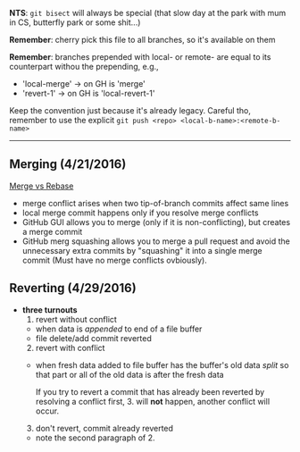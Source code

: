 **NTS**: `git bisect` will always be special (that slow day at the park with mum in CS, butterfly park or some shit...)

__Remember__: cherry pick this file to all branches, so it's available on them

__Remember__: branches prepended with local- or remote- are equal to its
counterpart withou the prepending, e.g.,
  * 'local-merge' -> on GH is 'merge'
  * 'revert-1' -> on GH is 'local-revert-1'

Keep the convention just because it's already legacy.  Careful tho, remember to
use the explicit `git push <repo> <local-b-name>:<remote-b-name>`

***

## Merging (4/21/2016) ##
[Merge vs Rebase](http://stackoverflow.com/a/16666418/3280654)

* merge conflict arises when two tip-of-branch commits affect same lines
* local merge commit happens only if you resolve merge conflicts
* GitHub GUI allows you to merge (only if it is non-conflicting), but creates a merge commit
* GitHub merg squashing allows you to merge a pull request and avoid the unnecessary extra commits by "squashing" it into a single merge commit (Must have no merge conflicts ovbiously).

## Reverting (4/29/2016) ##

* **three turnouts**
  1. revert without conflict
    * when data is *appended* to end of a file buffer
    * file delete/add commit reverted
  2. revert with conflict
    * when fresh data added to file buffer has the buffer's old data *split* so
      that part or all of the old data is after the fresh data

      If you try to revert a commit that has already been reverted by resolving
      a conflict first, 3. will **not** happen, another conflict will occur.
  3. don't revert, commit already reverted
    * note the second paragraph of 2.
